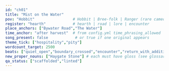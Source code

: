 ```yaml
---
id: "ch01"
title: "Mist on the Water"
pov: "Hobbit"                 # Hobbit | Bree-folk | Ranger (rare cameo)
register: "hearth"            # hearth | road | lore | encounter
place_anchors: ["Bywater Road","The Water"]
time_anchor: "after harvest"  # from config.yml time_phrasing_allowed
song_present: false            # or true if one original appears
theme_tick: ["hospitality","pity"]
wordcount_target: 2500
beats: ["quiet_open","boundary_crossed","encounter","return_with_addition"]
new_proper_nouns: ["Haygate Stone"] # each must have gloss (see glossary)
qa_status: ["scaffolded","linted"]
---
```


